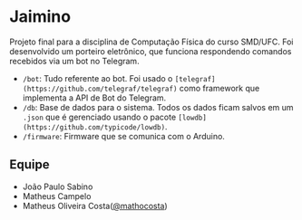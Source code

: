 # Jaimino
Projeto final para a disciplina de Computação Física do curso SMD/UFC. Foi desenvolvido um porteiro eletrônico, que funciona respondendo comandos recebidos via um bot no Telegram.

- `/bot`: Tudo referente ao bot. Foi usado o `[telegraf](https://github.com/telegraf/telegraf)` como framework que implementa a API de Bot do Telegram.
- `/db`: Base de dados para o sistema. Todos os dados ficam salvos em um `.json` que é gerenciado usando o pacote `[lowdb](https://github.com/typicode/lowdb)`.
- `/firmware`: Firmware que se comunica com o Arduino.

## Equipe
- João Paulo Sabino
- Matheus Campelo
- Matheus Oliveira Costa([@mathocosta](https://github.com/mathocosta))
